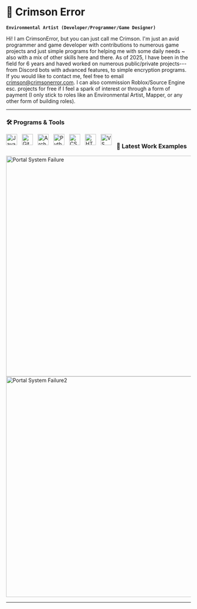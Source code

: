 # 🧬 Crimson Error

**`Environmental Artist (Developer/Programmer/Game Designer)`**

Hi! I am CrimsonError, but you can just call me Crimson. I'm just an avid programmer and game developer with contributions to numerous game projects and just simple programs for helping me with some daily needs ~ also with a mix of other skills here and there. As of 2025, I have been in the field for 6 years and haved worked on numerous public/private projects---from Discord bots with advanced features, to simple encryption programs. If you would like to contact me, feel free to email crimson@crimsonerror.com. I can also commission Roblox/Source Engine esc. projects for free if I feel a spark of interest or through a form of payment (I only stick to roles like an Environmental Artist, Mapper, or any other form of building roles).

---

### 🛠️ Programs & Tools

<img align="left" alt="Java" width="30px" style="padding-right:10px;" src="https://cdn.jsdelivr.net/gh/devicons/devicon/icons/java/java-original.svg"/>
<img align="left" alt="Git" width="30px" style="padding-right:10px;" src="https://cdn.jsdelivr.net/gh/devicons/devicon/icons/git/git-original.svg" />
<img align="left" alt="Arch Linux" width="30px" style="padding-right:10px;" src="https://cdn.jsdelivr.net/gh/devicons/devicon@latest/icons/archlinux/archlinux-original.svg" />
<img align="left" alt="Python" width="30px" style="padding-right:10px;" src="https://cdn.jsdelivr.net/gh/devicons/devicon/icons/python/python-plain.svg" />
<img align="left" alt="CSS" width="30px" style="padding-right:10px;" src="https://cdn.jsdelivr.net/gh/devicons/devicon/icons/css3/css3-plain.svg" />
<img align="left" alt="HTML" width="30px" style="padding-right:10px;" src="https://cdn.jsdelivr.net/gh/devicons/devicon/icons/html5/html5-plain.svg" />
<img align="left" alt="VS Code" width="30px" style="padding-right:10px;" src="https://cdn.jsdelivr.net/gh/devicons/devicon@latest/icons/vscode/vscode-original.svg" />

#

### 🧰 Latest Work Examples

<a href="https://github.com/crimsonerror/crimsonerror">
  <img src="https://www.crimsonerror.com/assets/images/Portal%20System%20Failure%20Screenshot%202024.11.03%20-%2020.20.35.28.png" alt="Portal System Failure" width="600"/>
</a>
<a href="https://github.com/crimsonerror/crimsonerror">
  <img src="https://www.crimsonerror.com/assets/images/Portal%20System%20Failure%20Screenshot%202024.10.27%20-%2021.39.03.89.png" alt="Portal System Failure2" width="600"/>
</a>

---

[website]: https://crimsonerror.com
[youtube]: https://youtube.com/crimsontheory2
